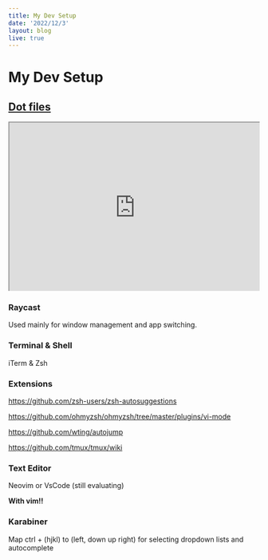 ```yaml
---
title: My Dev Setup
date: '2022/12/3'
layout: blog
live: true
---
```


# My Dev Setup

## [Dot files](https://github.com/AlexXi19/dot-files)

 <style>
.embed-container {
    position: relative;
    padding-bottom: 67.25%;
    height: 0; overflow: hidden;
    max-width: 100%; height: auto;
}
.embed-container iframe {
   position: absolute;
   top: 0;
   left: 0;
   width: 100%;
   height: 100%;
}
</style>
<div autoplay class='embed-container'>
<iframe title="dev-setup" src="https://asciinema.org/a/552426/iframe?autoplay=1&loop=1">
</iframe>
</div>

### Raycast

Used mainly for window management and app switching.

### Terminal & Shell

iTerm & Zsh

### Extensions

https://github.com/zsh-users/zsh-autosuggestions

https://github.com/ohmyzsh/ohmyzsh/tree/master/plugins/vi-mode

https://github.com/wting/autojump

https://github.com/tmux/tmux/wiki

### Text Editor

Neovim or VsCode (still evaluating)

**With vim!!**

### Karabiner

Map ctrl + (hjkl) to (left, down up right) for selecting dropdown lists and autocomplete
